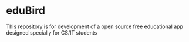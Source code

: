 # eduBird
This repository is for development of  a open source free educational app designed specially for CS/IT students 
